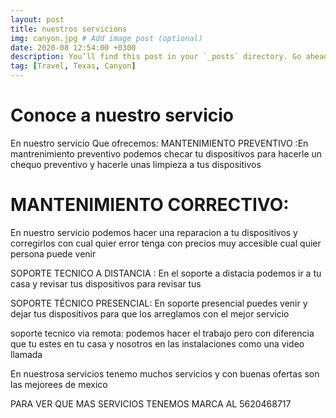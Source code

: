 ```yaml
---
layout: post
title: nuestros servicions
img: canyon.jpg # Add image post (optional)
date: 2020-08 12:54:00 +0300
description: You’ll find this post in your `_posts` directory. Go ahead and edit it and re-build the site to see your changes. # Add post description (optional)
tag: [Travel, Texas, Canyon]
---
```


# Conoce a nuestro servicio 
En nuestro servicio Que ofrecemos: MANTENIMIENTO PREVENTIVO :En mantrenimiento preventivo podemos checar tu dispositivos para hacerle un chequo preventivo y hacerle unas limpieza a tus dispositivos

# MANTENIMIENTO CORRECTIVO:
En nuestro servicio podemos hacer una reparacion a tu dispositivos y corregirlos con cual quier error tenga con precios muy accesible cual quier persona puede venir

SOPORTE TECNICO A DISTANCIA : En el soporte a distacia podemos ir a tu casa y revisar tus dispositivos para revisar tus

SOPORTE TÉCNICO PRESENCIAL: En soporte presencial puedes venir y dejar tus dispositivos para que los arreglamos con el mejor servicio

soporte tecnico via remota: podemos hacer el trabajo pero con diferencia que tu estes en tu casa y nosotros en las instalaciones como una video llamada

En nuestrosa servicios tenemo muchos servicios y con buenas ofertas son las mejorees de mexico 

PARA VER QUE MAS SERVICIOS TENEMOS MARCA AL 5620468717

